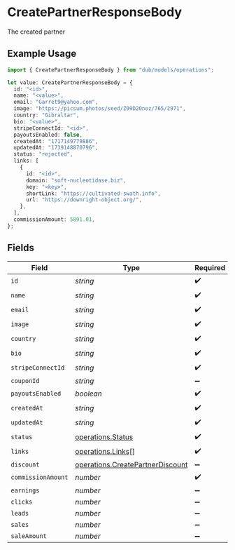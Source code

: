 # CreatePartnerResponseBody

The created partner

## Example Usage

```typescript
import { CreatePartnerResponseBody } from "dub/models/operations";

let value: CreatePartnerResponseBody = {
  id: "<id>",
  name: "<value>",
  email: "Garret9@yahoo.com",
  image: "https://picsum.photos/seed/Z99D2Onoz/765/2971",
  country: "Gibraltar",
  bio: "<value>",
  stripeConnectId: "<id>",
  payoutsEnabled: false,
  createdAt: "1717149779886",
  updatedAt: "1739148870796",
  status: "rejected",
  links: [
    {
      id: "<id>",
      domain: "soft-nucleotidase.biz",
      key: "<key>",
      shortLink: "https://cultivated-swath.info",
      url: "https://downright-object.org/",
    },
  ],
  commissionAmount: 5891.01,
};
```

## Fields

| Field                                                                                | Type                                                                                 | Required                                                                             | Description                                                                          |
| ------------------------------------------------------------------------------------ | ------------------------------------------------------------------------------------ | ------------------------------------------------------------------------------------ | ------------------------------------------------------------------------------------ |
| `id`                                                                                 | *string*                                                                             | :heavy_check_mark:                                                                   | N/A                                                                                  |
| `name`                                                                               | *string*                                                                             | :heavy_check_mark:                                                                   | N/A                                                                                  |
| `email`                                                                              | *string*                                                                             | :heavy_check_mark:                                                                   | N/A                                                                                  |
| `image`                                                                              | *string*                                                                             | :heavy_check_mark:                                                                   | N/A                                                                                  |
| `country`                                                                            | *string*                                                                             | :heavy_check_mark:                                                                   | N/A                                                                                  |
| `bio`                                                                                | *string*                                                                             | :heavy_check_mark:                                                                   | N/A                                                                                  |
| `stripeConnectId`                                                                    | *string*                                                                             | :heavy_check_mark:                                                                   | N/A                                                                                  |
| `couponId`                                                                           | *string*                                                                             | :heavy_minus_sign:                                                                   | N/A                                                                                  |
| `payoutsEnabled`                                                                     | *boolean*                                                                            | :heavy_check_mark:                                                                   | N/A                                                                                  |
| `createdAt`                                                                          | *string*                                                                             | :heavy_check_mark:                                                                   | N/A                                                                                  |
| `updatedAt`                                                                          | *string*                                                                             | :heavy_check_mark:                                                                   | N/A                                                                                  |
| `status`                                                                             | [operations.Status](../../models/operations/status.md)                               | :heavy_check_mark:                                                                   | N/A                                                                                  |
| `links`                                                                              | [operations.Links](../../models/operations/links.md)[]                               | :heavy_check_mark:                                                                   | N/A                                                                                  |
| `discount`                                                                           | [operations.CreatePartnerDiscount](../../models/operations/createpartnerdiscount.md) | :heavy_minus_sign:                                                                   | N/A                                                                                  |
| `commissionAmount`                                                                   | *number*                                                                             | :heavy_check_mark:                                                                   | N/A                                                                                  |
| `earnings`                                                                           | *number*                                                                             | :heavy_minus_sign:                                                                   | N/A                                                                                  |
| `clicks`                                                                             | *number*                                                                             | :heavy_minus_sign:                                                                   | N/A                                                                                  |
| `leads`                                                                              | *number*                                                                             | :heavy_minus_sign:                                                                   | N/A                                                                                  |
| `sales`                                                                              | *number*                                                                             | :heavy_minus_sign:                                                                   | N/A                                                                                  |
| `saleAmount`                                                                         | *number*                                                                             | :heavy_minus_sign:                                                                   | N/A                                                                                  |